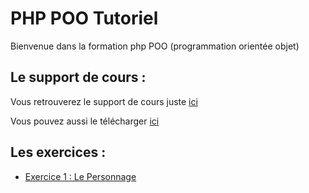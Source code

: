 # PHP POO Tutoriel

Bienvenue dans la formation php POO (programmation orientée objet)

## Le support de cours :

Vous retrouverez le support de cours juste [ici](https://slides.com/davidjegat-1/php-poo-training/fullscreen)

Vous pouvez aussi le télécharger [ici](./assets/php-poo-training.pdf)

## Les exercices :

- [Exercice 1 : Le Personnage](./exercices/Exercice%201%20%3A%20Le%20Personnage.md)
